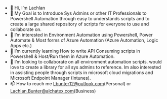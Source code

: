 - 👋 Hi, I’m Lachlan
- 🥅 My Goal is to Introduce Sys Admins or other IT Professionals to Powershell Automation through easy to understands scripts and to create a large shared repository of scripts for everyone to use and collaborate on.
- 👀 I’m interested in Environment Automation using Powershell, Power Automate & Most forms of Azure Automation (Azure Automation, Logic Apps etc.)
- 🌱 I’m currently learning How to write API Consuming scripts in Powershell & Host/Run them in Azure Automation.
- 💞️ I’m looking to collaborate on all environment automation scripts. would love to create a library for all sys admins to reference.
  Im also interested in assisting people through scripts in microsoft cloud migrations and Microsoft Endpoint Manager (Intunes).
- 📫 How to reach me Lbunter12@outlook.com(Personal) or Lachlan.Bunter@alchatex.com(Business)

<!---
FlightXCaptain/FlightXCaptain is a ✨ special ✨ repository because its `README.md` (this file) appears on your GitHub profile.
You can click the Preview link to take a look at your changes.
--->
